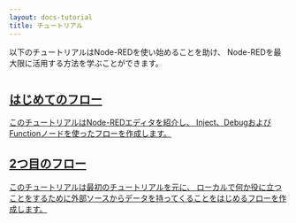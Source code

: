 ```yaml
---
layout: docs-tutorial
title: チュートリアル
---
```


以下のチュートリアルはNode-REDを使い始めることを助け、
Node-REDを最大限に活用する方法を学ぶことができます。

<div style="margin-top:40px">

<div class="post-preview">
  <a href="first-flow">
    <div class="post-header">
      <h2>はじめてのフロー</h2>
    </div>
    <div class="post-content">
    このチュートリアルはNode-REDエディタを紹介し、
    Inject、DebugおよびFunctionノードを使ったフローを作成します。
    </div>
  </a>
</div>

<div class="post-preview">
  <a href="second-flow">
    <div class="post-header">
      <h2>2つ目のフロー</h2>
    </div>
    <div class="post-content">
    このチュートリアルは最初のチュートリアルを元に、
    ローカルで何か役に立つことをするために外部ソースからデータを持ってくることをはじめるフローを作成します。
    </div>
  </a>
</div>

</div>

